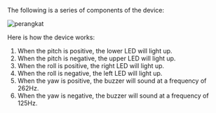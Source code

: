 The following is a series of components of the device:

![perangkat](https://i.imgur.com/FRpPPMo.png)

Here is how the device works:
1. When the pitch is positive, the lower LED will light up.
2. When the pitch is negative, the upper LED will light up.
3. When the roll is positive, the right LED will light up.
4. When the roll is negative, the left LED will light up.
5. When the yaw is positive, the buzzer will sound at a frequency of 262Hz.
6. When the yaw is negative, the buzzer will sound at a frequency of 125Hz.
